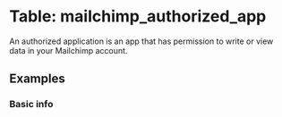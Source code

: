 # Table: mailchimp_authorized_app

An authorized application is an app that has permission to write or view data in your Mailchimp account.

## Examples

### Basic info
